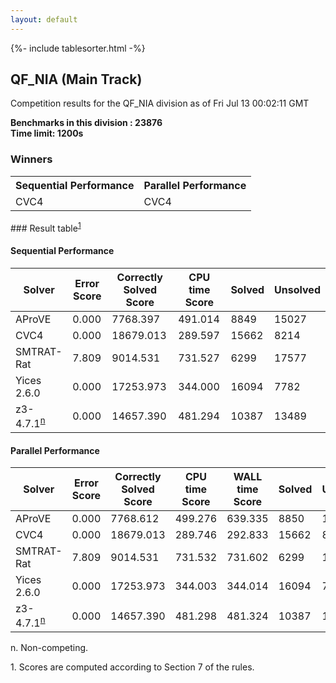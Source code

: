 ```yaml
---
layout: default
---
```

{%- include tablesorter.html -%}

##  QF_NIA (Main Track)

Competition results for the QF_NIA division as of Fri Jul 13 00:02:11 GMT

**Benchmarks in this division : 23876  
Time limit: 1200s** 

### Winners
<table class="result">
<tr><th class="center">Sequential Performance</th><th class="center">Parallel Performance</th></tr>
<tr class="center"><td>CVC4</td><td>CVC4</td></tr></table>
### Result table<sup><a href="#fn1">1</a></sup>

#### Sequential Performance

<table id="sequential" class="result sorted">
<thead><tr class="center">
  <th>Solver</th>
  <th>Error Score</th>
  <th>Correctly Solved Score</th>
  <th>CPU time Score</th>
  <th>Solved</th>
  <th>Unsolved</th>
</tr></thead><tr>
  <td>AProVE</td>
  <td>0.000</td>
  <td>7768.397</td>
  <td>491.014</td>
<td>8849</td>
<td>15027</td>
</tr><tr>
  <td>CVC4</td>
  <td>0.000</td>
  <td>18679.013</td>
  <td>289.597</td>
<td>15662</td>
<td>8214</td>
</tr><tr>
  <td>SMTRAT-Rat</td>
  <td>7.809</td>
  <td>9014.531</td>
  <td>731.527</td>
<td>6299</td>
<td>17577</td>
</tr><tr>
  <td>Yices 2.6.0</td>
  <td>0.000</td>
  <td>17253.973</td>
  <td>344.000</td>
<td>16094</td>
<td>7782</td>
</tr><tr>
  <td>z3-4.7.1<SUP><a href="#fn">n</a></SUP></td>
  <td>0.000</td>
  <td>14657.390</td>
  <td>481.294</td>
<td>10387</td>
<td>13489</td>
</tr></table>

#### Parallel Performance

<table id="parallel" class="result sorted">
<thead><tr class="center">
  <th>Solver</th>
  <th>Error Score</th>
  <th>Correctly Solved Score</th>
  <th>CPU time Score</th>
  <th>WALL time Score</th>
  <th>Solved</th>
  <th>Unsolved</th>
</tr></thead><tr>
  <td>AProVE</td>
<td>0.000</td><td>7768.612</td><td>499.276</td><td>639.335</td><td>8850</td><td>15026</td></tr><tr>
  <td>CVC4</td>
<td>0.000</td><td>18679.013</td><td>289.746</td><td>292.833</td><td>15662</td><td>8214</td></tr><tr>
  <td>SMTRAT-Rat</td>
<td>7.809</td><td>9014.531</td><td>731.532</td><td>731.602</td><td>6299</td><td>17577</td></tr><tr>
  <td>Yices 2.6.0</td>
<td>0.000</td><td>17253.973</td><td>344.003</td><td>344.014</td><td>16094</td><td>7782</td></tr><tr>
  <td>z3-4.7.1<SUP><a href="#fn">n</a></SUP></td>
<td>0.000</td><td>14657.390</td><td>481.298</td><td>481.324</td><td>10387</td><td>13489</td></tr></table>
 <span id="fn"> n. Non-competing. </span>

 <span id="fn1"> 1. Scores are computed according to Section 7 of the rules. </span>


